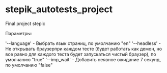 # stepik_autotests_project
Final project stepic

Параметры:

'--language' - Выбрать язык страниц, по умолчанию "en"
'--headless' - Не открывать браузерпри каждом тесте (будет работать как демон, но все равно для каждого теста будет запускаться чистый браузер), по умолчанию "true"
'--imp_wait' - Добавить неявное ожидание 7 секунд, по умолчанию "false"
